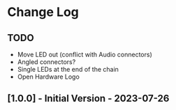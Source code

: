 # Change Log

## TODO

* Move LED out (conflict with Audio connectors)
* Angled connectors?
* Single LEDs at the end of the chain
* Open Hardware Logo

## [1.0.0] - Initial Version - 2023-07-26
